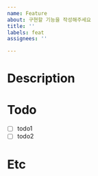 ```yaml
---
name: Feature
about: 구현할 기능을 작성해주세요
title: ''
labels: feat
assignees: ''

---
```


# Description

# Todo
- [ ] todo1
- [ ] todo2

# Etc
